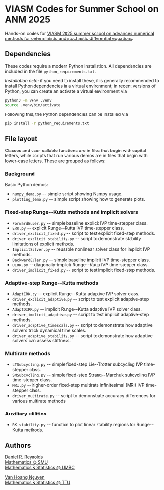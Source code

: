 # VIASM Codes for Summer School on ANM 2025

Hands-on codes for [VIASM 2025 summer school on advanced numerical methods for deterministic and stochastic differential equations](https://viasm.edu.vn/en/hdkh/summer-school-on-anm2025).

## Dependencies

These codes require a modern Python installation.  All dependencies are included in the file `python_requirements.txt`.

*Installation note:* if you need to install these, it is generally recommended to install Python dependencies in a virtual environment; in recent versions of Python, you can create an activate a virtual environment via

```bash
python3 -m venv .venv
source .venv/bin/activate
```

Following this, the Python dependencies can be installed via

```bash
pip install -r python_requirements.txt
```

## File layout

Classes and user-callable functions are in files that begin with capital letters, while scripts that run various demos are in files that begin with lower-case letters.  These are grouped as follows:

### Background

Basic Python demos:

* `numpy_demo.py` -- simple script showing Numpy usage.
* `plotting_demo.py` -- simple script showing how to generate plots.

### Fixed-step Runge--Kutta methods and implicit solvers

* `ForwardEuler.py` -- simple baseline explicit IVP time-stepper class.
* `ERK.py` -- explicit Runge--Kutta IVP time-stepper class.
* `driver_explicit_fixed.py` -- script to test explicit fixed-step methods.
* `driver_explicit_stability.py` -- script to demonstrate stability limitations of explicit methods.
* `ImplicitSolver.py` -- reusable nonlinear solver class for implicit IVP methods.
* `BackwardEuler.py` -- simple baseline implicit IVP time-stepper class.
* `DIRK.py` -- diagonally-implicit Runge--Kutta IVP time-stepper class.
* `driver_implicit_fixed.py` -- script to test implicit fixed-step methods.

### Adaptive-step Runge--Kutta methods

* `AdaptERK.py` -- explicit Runge--Kutta adaptive IVP solver class.
* `driver_explicit_adaptive.py` -- script to test explicit adaptive-step methods.
* `AdaptDIRK.py` -- implicit Runge--Kutta adaptive IVP solver class.
* `driver_implicit_adaptive.py` -- script to test implicit adaptive-step methods.
* `driver_adaptive_timescale.py` -- script to demonstrate how adaptive solvers track dynamical time scales.
* `driver_adaptive_stability.py` -- script to demonstrate how adaptive solvers can assess stiffness.

### Multirate methods

* `LTSubcycling.py` -- simple fixed-step Lie--Trotter subcycling IVP time-stepper class.
* `SMSubcycling.py` -- simple fixed-step Strang--Marchuk subcycling IVP time-stepper class.
* `MRI.py` -- higher-order fixed-step multirate infinitesimal (MRI) IVP time-stepper class.
* `driver_multirate.py` -- script to demonstrate accuracy differences for various multirate methods.

### Auxiliary utilities

* `RK_stability.py` -- function to plot linear stability regions for Runge--Kutta methods.

## Authors

[Daniel R. Reynolds](https://drreynolds.github.io/)  
[Mathematics @ SMU](https://www.smu.edu/dedman/academics/departments/math)  
[Mathematics & Statistics @ UMBC](https://mathstat.umbc.edu)

[Van Hoang Nguyen](https://www.depts.ttu.edu/math/facultystaff)  
[Mathematics & Statistics @ TTU](https://www.depts.ttu.edu/math)
